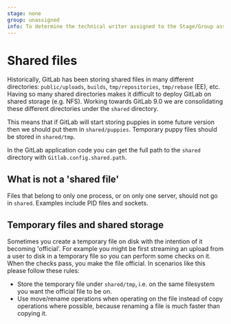 ```yaml
---
stage: none
group: unassigned
info: To determine the technical writer assigned to the Stage/Group associated with this page, see https://about.gitlab.com/handbook/engineering/ux/technical-writing/#designated-technical-writers
---
```


# Shared files

Historically, GitLab has been storing shared files in many different
directories: `public/uploads`, `builds`, `tmp/repositories`, `tmp/rebase` (EE),
etc. Having so many shared directories makes it difficult to deploy GitLab on
shared storage (e.g. NFS). Working towards GitLab 9.0 we are consolidating
these different directories under the `shared` directory.

This means that if GitLab will start storing puppies in some future version
then we should put them in `shared/puppies`. Temporary puppy files should be
stored in `shared/tmp`.

In the GitLab application code you can get the full path to the `shared`
directory with `Gitlab.config.shared.path`.

## What is not a 'shared file'

Files that belong to only one process, or on only one server, should not go in
`shared`. Examples include PID files and sockets.

## Temporary files and shared storage

Sometimes you create a temporary file on disk with the intention of it becoming
'official'. For example you might be first streaming an upload from a user to
disk in a temporary file so you can perform some checks on it. When the checks
pass, you make the file official. In scenarios like this please follow these
rules:

- Store the temporary file under `shared/tmp`, i.e. on the same filesystem you
  want the official file to be on.
- Use move/rename operations when operating on the file instead of copy
  operations where possible, because renaming a file is much faster than
  copying it.
